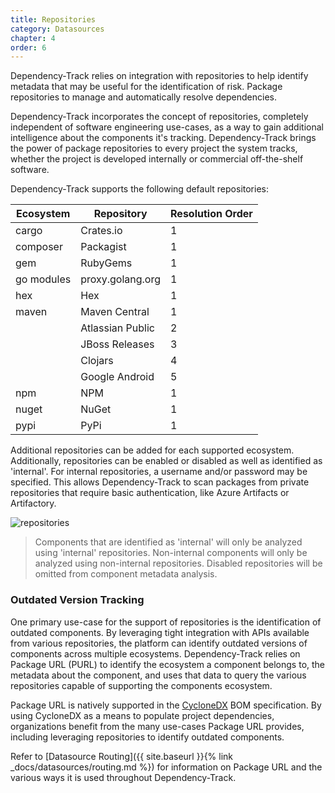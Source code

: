 ```yaml
---
title: Repositories
category: Datasources
chapter: 4
order: 6
---
```


Dependency-Track relies on integration with repositories to help identify metadata that may be useful
for the identification of risk. Package repositories to manage and automatically resolve dependencies.

Dependency-Track incorporates the concept of repositories, completely independent of software engineering use-cases,
as a way to gain additional intelligence about the components it's tracking. Dependency-Track brings the power of
package repositories to every project the system tracks, whether the project is developed internally or commercial
off-the-shelf software.

Dependency-Track supports the following default repositories:

| Ecosystem  | Repository       | Resolution Order |
| ---------- | ---------------- | ---------------- |
| cargo      | Crates.io        | 1 |
| composer   | Packagist        | 1 |
| gem        | RubyGems         | 1 |
| go modules | proxy.golang.org | 1 |
| hex        | Hex              | 1 |
| maven      | Maven Central    | 1 |
|            | Atlassian Public | 2 |
|            | JBoss Releases   | 3 |
|            | Clojars          | 4 |
|            | Google Android   | 5 |
| npm        | NPM              | 1 |
| nuget      | NuGet            | 1 |
| pypi       | PyPi             | 1 |


Additional repositories can be added for each supported ecosystem. Additionally, repositories can be enabled or disabled
as well as identified as 'internal'. For internal repositories, a username and/or password may be specified. This allows 
Dependency-Track to scan packages from private repositories that require basic authentication, like Azure Artifacts or 
Artifactory.

![repositories](/images/screenshots/repositories.png)

> Components that are identified as 'internal' will only be analyzed using 'internal' repositories. Non-internal
> components will only be analyzed using non-internal repositories. Disabled repositories will be omitted from
> component metadata analysis.


### Outdated Version Tracking

One primary use-case for the support of repositories is the identification of outdated components. By leveraging tight 
integration with APIs available from various repositories, the platform can identify outdated versions of components 
across multiple ecosystems. Dependency-Track relies on Package URL (PURL) to identify the ecosystem a component belongs 
to, the metadata about the component, and uses that data to query the various repositories capable of supporting the 
components ecosystem.

Package URL is natively supported in the [CycloneDX](http://cyclonedx.org/) BOM specification. By using CycloneDX as a 
means to populate project dependencies, organizations benefit from the many use-cases Package URL provides, including
leveraging repositories to identify outdated components.

Refer to [Datasource Routing]({{ site.baseurl }}{% link _docs/datasources/routing.md %})
for information on Package URL and the various ways it is used throughout Dependency-Track.
